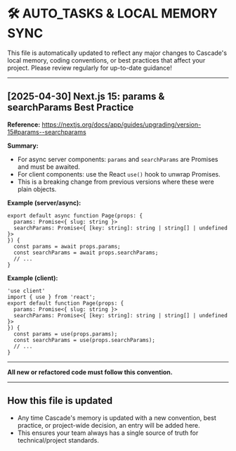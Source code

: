 # 🛠️ AUTO_TASKS & LOCAL MEMORY SYNC

This file is automatically updated to reflect any major changes to Cascade's local memory, coding conventions, or best practices that affect your project. Please review regularly for up-to-date guidance!

---

## [2025-04-30] Next.js 15: params & searchParams Best Practice

**Reference:** https://nextjs.org/docs/app/guides/upgrading/version-15#params--searchparams

**Summary:**
- For async server components: `params` and `searchParams` are Promises and must be awaited.
- For client components: use the React `use()` hook to unwrap Promises.
- This is a breaking change from previous versions where these were plain objects.

**Example (server/async):**
```tsx
export default async function Page(props: {
  params: Promise<{ slug: string }>
  searchParams: Promise<{ [key: string]: string | string[] | undefined }>
}) {
  const params = await props.params;
  const searchParams = await props.searchParams;
  // ...
}
```

**Example (client):**
```tsx
'use client'
import { use } from 'react';
export default function Page(props: {
  params: Promise<{ slug: string }>
  searchParams: Promise<{ [key: string]: string | string[] | undefined }>
}) {
  const params = use(props.params);
  const searchParams = use(props.searchParams);
  // ...
}
```
---

**All new or refactored code must follow this convention.**

---

## How this file is updated
- Any time Cascade's memory is updated with a new convention, best practice, or project-wide decision, an entry will be added here.
- This ensures your team always has a single source of truth for technical/project standards.
